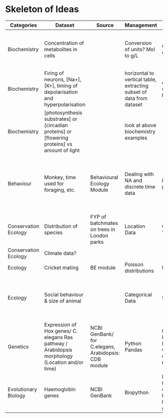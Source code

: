 # Skeleton of Ideas

Categories | Dataset | Source | Management | Visualisation | Analysis | Packages | Comments |
--- | --- |--- |--- |--- |--- |--- |--- |
Biochemistry | Concentration of metabolites in cells| | Conversion of units? Mol to g/L | Concentration over time | Model fitting, t test between different cells? | Numpy/Scipy, ggplot | I dont really know whats there in Biochemistry... |
Biochemistry | Firing of neurons, [Na+], [K+], timing of depolarisation and hyperpolarisation | | horizontal to vertical table, extracting subset of data from dataset| concentration over time, barplots | threshold of NA+/K+ required for firing of neurons | 
Biochemistry | [photosynthesis substrates] or [circadian proteins] or [flowering proteins] vs amount of light || look at above biochemistry examples |
Behaviour | Monkey, time used for foraging, etc. | Behavioural Ecology Module | Dealing with NA and discrete time data | barplots or pie charts? | In the BE prac : if parvorders, age, species, social grouping affects behaviour | might want to do something different from BE module...
Conservation Ecology | Distribution of species | FYP of batchmates on trees in London parks| Location Data | Contour plots ? | any particular species more abundant..? |
Conservation Ecology | Climate data?
Ecology | Cricket mating | BE module | Poisson distributions | Barplots | t-test | |thinking up in process|
Ecology | Social behaviour & size of animal | | Categorical Data | Scatterplots | Do smaller animals tend to grp together more than larger animals? | | |
Genetics | Expression of Hox genes/ C. elegans Ras pathway / Arabidopsis morphology (Location and/or time) | NCBI GenBank/ for C.elegans, Arabidopsis: CDB module  | Python Pandas | Distance Matrix & Heatmap, Gene expression network | Cluster Analysis || might be too complicated
Evolutionary Biology | Haemoglobin genes | NCBI GenBank | Biopython | Phylogenetic tree of organisms based on haemoglobin genes ||| We might have done this in some module I cant remember where.|

